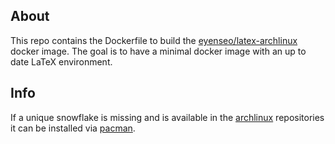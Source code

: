 ## About
This repo contains the Dockerfile to build the  [eyenseo/latex-archlinux](https://hub.docker.com/r/eyenseo/latex-archlinux/) docker image. The goal is to have a minimal docker image with an up to date LaTeX environment.

## Info
If a unique snowflake is missing and is available in the [archlinux](https://www.archlinux.org/) repositories it can be installed via [pacman](https://wiki.archlinux.org/index.php/pacman).
